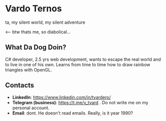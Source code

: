 # Vardo Ternos

ta, my silent world, my silent adventure

<-- btw thats me, so diabolical...

## What Da Dog Doin?

C# developer, 2.5 yrs web development, wants to escape the real world and to live in one of his own.
Learns from time to time how to draw rainbow triangles with OpenGL.

## Contacts

- **LinkedIn**: https://www.linkedin.com/in/tvardero/
- **Telegram (business)**: https://t.me/v_tvard . Do not write me on my personal account.
- **Email**: dont. He doesn't read emails. Really, is it year 1990?
